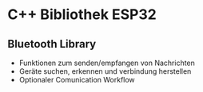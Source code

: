 # C++ Bibliothek ESP32

## Bluetooth Library
- Funktionen zum senden/empfangen von Nachrichten
- Geräte suchen, erkennen und verbindung herstellen
- Optionaler Comunication Workflow
